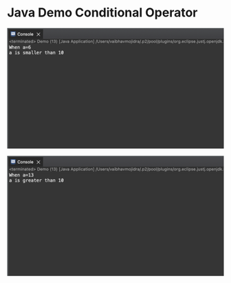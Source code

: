 # Java Demo Conditional Operator


[![Vaibhav Mojidra - output1.png](https://raw.githubusercontent.com/VaibhavMojidra/Java---Demo-Conditional-Operator/master/Output/output1.png "Vaibhav Mojidra")](https://vaibhavmojidra.github.io/site/)

[![Vaibhav Mojidra - output2.png](https://raw.githubusercontent.com/VaibhavMojidra/Java---Demo-Conditional-Operator/master/Output/output2.png "Vaibhav Mojidra")](https://vaibhavmojidra.github.io/site/)